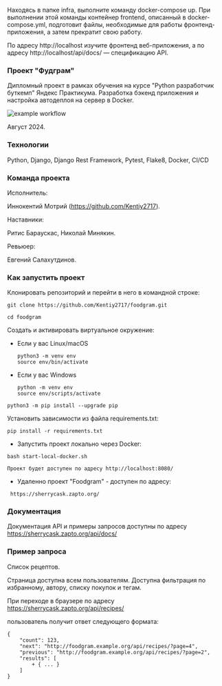 Находясь в папке infra, выполните команду docker-compose up. При выполнении этой команды контейнер frontend, описанный в docker-compose.yml, подготовит файлы, необходимые для работы фронтенд-приложения, а затем прекратит свою работу.

По адресу http://localhost изучите фронтенд веб-приложения, а по адресу http://localhost/api/docs/ — спецификацию API.

### Проект "Фудграм"
Дипломный проект в рамках обучения на курсе "Python разработчик буткемп" Яндекс Практикума. Разработка бэкенд приложения и настройка автодеплоя на сервер в Docker.

![example workflow](https://github.com/Kentiy2717/foodgram/actions/workflows/main.yml/badge.svg)

Август 2024.

### Технологии

Python, Django, Django Rest Framework, Pytest, Flake8, Docker, CI/CD

### Команда проекта

Исполнитель:

Иннокентий Мотрий (https://github.com/Kentiy2717).

Наставники:

Ритис Бараускас, Николай Минякин. 

Ревьюер:

Евгений Салахутдинов.

### Как запустить проект

Клонировать репозиторий и перейти в него в командной строке:

```
git clone https://github.com/Kentiy2717/foodgram.git
```

```
cd foodgram
```

Cоздать и активировать виртуальное окружение:

* Если у вас Linux/macOS

    ```
    python3 -m venv env
    source env/bin/activate
    ```

* Если у вас Windows

    ```
    python -m venv env
    source env/scripts/activate
    ```

```
python3 -m pip install --upgrade pip
```

Установить зависимости из файла requirements.txt:

```
pip install -r requirements.txt
```

* Запустить проект локально через Docker:

```
bash start-local-docker.sh

Проект будет доступен по адресу http://localhost:8080/
```

* Удаленно проект "Foodgram" - доступен по адресу:

```
 https://sherrycask.zapto.org/
```

### Документация

Документация API и примеры запросов доступны по адресу https://sherrycask.zapto.org/api/docs/

### Пример запроса

Список рецептов.

Страница доступна всем пользователям. Доступна фильтрация по избранному, автору, списку покупок и тегам.

При переходе в браузере по адресу https://sherrycask.zapto.org/api/recipes/

пользователь получит ответ следующего формата:

```
{
    "count": 123,
    "next": "http://foodgram.example.org/api/recipes/?page=4",
    "previous": "http://foodgram.example.org/api/recipes/?page=2",
    "results": [
        + { ... }
    ]
}
```
